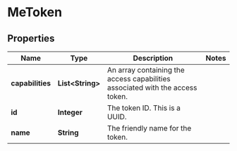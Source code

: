 

# MeToken


## Properties

| Name | Type | Description | Notes |
|------------ | ------------- | ------------- | -------------|
|**capabilities** | **List&lt;String&gt;** | An array containing the access capabilities associated with the access token. |  |
|**id** | **Integer** | The token ID. This is a UUID. |  |
|**name** | **String** | The friendly name for the token. |  |



